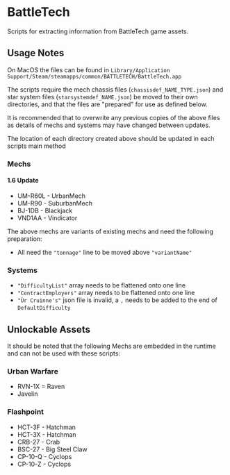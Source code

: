 # BattleTech
Scripts for extracting information from BattleTech game assets.

## Usage Notes
On MacOS the files can be found in `Library/Application Support/Steam/steamapps/common/BATTLETECH/BattleTech.app`

The scripts require the mech chassis files (`chassisdef_NAME_TYPE.json`) and star system files 
(`starsystemdef_NAME.json`) be moved to their own directories, and that the files are "prepared" for use as defined below.

It is recommended that to overwrite any previous copies of the above files as details of mechs and systems may have 
changed between updates.

The location of each directory created above should be updated in each scripts main method

### Mechs
#### 1.6 Update
* UM-R60L - UrbanMech
* UM-R90 - SuburbanMech
* BJ-1DB - Blackjack
* VND1AA - Vindicator

The above mechs are variants of existing mechs and need the following preparation: 
+ All need the `"tonnage"` line to be moved above `"variantName"`

### Systems
+ `"DifficultyList"` array needs to be flattened onto one line
+ `"ContractEmployers"` array needs to be flattened onto one line
+ `"Ùr Cruinne's"` json file is invalid, a `,` needs to be added to the end of `DefaultDifficulty`

## Unlockable Assets
It should be noted that the following Mechs are embedded in the runtime and can not be used with these scripts:
### Urban Warfare
* RVN-1X = Raven
* Javelin
### Flashpoint
* HCT-3F - Hatchman
* HCT-3X - Hatchman
* CRB-27 - Crab
* BSC-27 - Big Steel Claw
* CP-10-Q - Cyclops
* CP-10-Z - Cyclops
